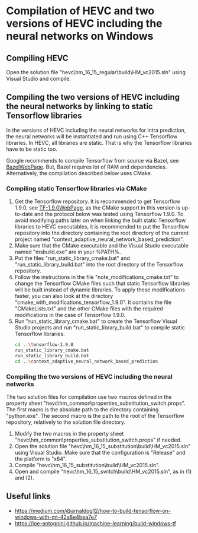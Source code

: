 # Compilation of HEVC and two versions of HEVC including the neural networks on Windows

## Compiling HEVC
Open the solution file "hevc\hm_16_15_regular\build\HM_vc2015.sln" using Visual Studio and compile.

## Compiling the two versions of HEVC including the neural networks by linking to static Tensorflow libraries
In the versions of HEVC including the neural networks for intra prediction, the neural
networks will be instantiated and run using C++ Tensorflow libraries. In HEVC, all libraries
are static. That is why the Tensorflow libraries have to be static too.

Google recommends to compile Tensorflow from source via Bazel, see [BazelWebPage](https://bazel.build/).
But, Bazel requires lot of RAM and dependencies. Alternatively, the compilation described
below uses CMake.

### Compiling static Tensorflow libraries via CMake
1. Get the Tensorflow repository. It is recommended to get Tensorflow 1.9.0, see
[TF-1.9.0WebPage](https://github.com/tensorflow/tensorflow/releases/tag/v1.9.0), as
the CMake support in this version is up-to-date and the protocol below was tested using
Tensorflow 1.9.0. To avoid modifying paths later on when linking the built static
Tensorflow libraries to HEVC executables, it is recommended to put the Tensorflow
repository into the directory containing the root directory of the current project
named "context_adaptive_neural_network_based_prediction".
2. Make sure that the CMake executable and the Visual Studio executable
named "msbuild.exe" are in your %PATH%.
3. Put the files "run_static_library_cmake.bat" and "run_static_library_build.bat"
into the root directory of the Tensorflow repository.
4. Follow the instructions in the file "note_modifications_cmake.txt" to change
the Tensorflow CMake files such that static Tensorflow libraries will be built
instead of dynamic libraries. To apply these modifications faster, you can also
look at the directory "cmake_with_modifications_tensorflow_1.9.0". It contains
the file "CMakeLists.txt" and the other CMake files with the required modifications
in the case of Tensorflow 1.9.0.
5. Run "run_static_library_cmake.bat" to create the Tensorflow Visual Studio projects and run "run_static_library_build.bat" to compile static Tensorflow libraries.
   ```sh
   cd ..\tensorflow-1.9.0
   run_static_library_cmake.bat
   run_static_library_build.bat
   cd ..\context_adaptive_neural_network_based_prediction
   ```

### Compiling the two versions of HEVC including the neural networks
The two solution files for compilation use two macros defined in the property
sheet "hevc\hm_common\properties_substitution_switch.props". The first macro
is the absolute path to the directory containing "python.exe". The second macro
is the path to the root of the Tensorflow repository, relatively to the solution
file directory.

1. Modify the two macros in the property sheet "hevc\hm_common\properties_substitution_switch.props"
if needed.
2. Open the solution file "hevc\hm_16_15_substitution\build\HM_vc2015.sln" using Visual Studio.
Make sure that the configuration is "Release" and the platform is "x64".
3. Compile "hevc\hm_16_15_substitution\build\HM_vc2015.sln".
4. Open and compile "hevc\hm_16_15_switch\build\HM_vc2015.sln", as in (1) and (2).

## Useful links
  * https://medium.com/@arnaldog12/how-to-build-tensorflow-on-windows-with-mt-42a8e4bea7e7
  * https://joe-antognini.github.io/machine-learning/build-windows-tf


